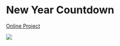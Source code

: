 # New Year Countdown
<p><a href="https://new-year-countdown-youtube.vercel.app/">Online Project</a></p>
<img src="https://github.com/FreddyDanilo/new-year-countdown-youtube/assets/71949651/c10d1869-8d95-4d24-996b-845b3212622e"/>
